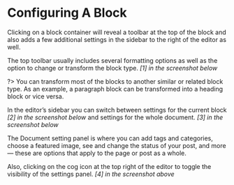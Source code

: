 # Configuring A Block

Clicking on a block container will reveal a toolbar at the top of the block and also adds a few additional settings in the sidebar to the right of the editor as well.

The top toolbar usually includes several formatting options as well as the option to change or transform the block type. *[1] in the screenshot below*

?> You can transform most of the blocks to another similar or related block type. As an example, a paragraph block can be transformed into a heading block or vice versa.

In the editor’s sidebar you can switch between settings for the current block *[2] in the screenshot below* and settings for the whole document. *[3] in the screenshot below*

The Document setting panel is where you can add tags and categories, choose a featured image, see and change the status of your post, and more — these are options that apply to the page or post as a whole.

Also, clicking on the cog icon at the top right of the editor to toggle the visibility of the settings panel. *[4] in the screenshot above*
